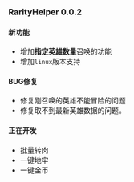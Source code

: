 ### RarityHelper 0.0.2

#### 新功能

* 增加**指定英雄数量**召唤的功能
* 增加`linux`版本支持

#### BUG修复

* 修复刚召唤的英雄不能冒险的问题
* 修复取不到最新英雄数据的问题。

#### 正在开发

* 批量转肉
* 一键地牢
* 一键金币
